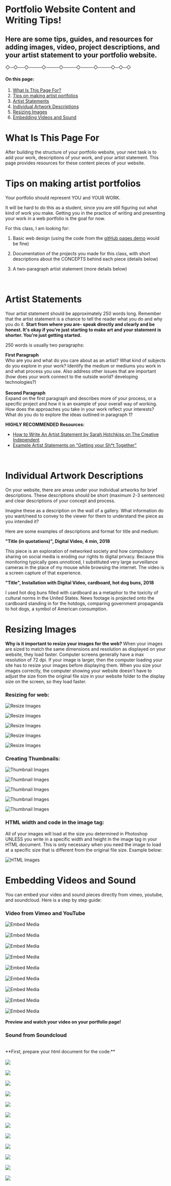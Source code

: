 # Portfolio Website Content and Writing Tips!
## Here are some tips, guides, and resources for adding images, video, project descriptions, and your artist statement to your portfolio website.

 ◇─◇──◇────◇────◇────◇────◇────◇─◇─◇
<br />


#### **On this page:**
1. [What Is This Page For? ](#what-is-this-page-for)
2. [Tips on making artist portfolios](#-tips-on-making-artist-portfolios)
3. [Artist Statements](#artist-statements)
4. [Individual Artwork Descriptions](#individual-artwork-descriptions)
5. [Resizing Images](#resizing-images)
6. [Embedding Videos and Sound](#embedding-videos-and-sound)




# What Is This Page For
After building the structure of your portfolio website, your next task is to add your work, descriptions of your work, and your artist statement. This page provides resources for these content pieces of your website.


# Tips on making artist portfolios


Your portfolio should represent YOU and YOUR WORK.

It will be hard to do this as a student, since you are still figuring out what kind of work you make. Getting you in the practice of writing and presenting your work in a web portfolio is the goal for now.

For this class, I am looking for:

1. Basic web design (using the code from the [gitHub pages demo](../03a_gitHubPageSetup/demos/gitHubPageTut) would be fine)

2. Documentation of the projects you made for this class, with short descriptions about the CONCEPTS behind each piece (details below)

3. A two-paragraph artist statement (more details below)

<br>

# Artist Statements

Your artist statement should be approximately 250 words long.  Remember that the artist statement is a chance to tell the reader what you do and why you do it. **Start from where you are- speak directly and clearly and be honest. It's okay if you're just starting to make art and your statement is shorter. You're just getting started.**

250 words is usually two paragraphs:

**First Paragraph**<br>
Who are you and what do you care about as an artist? What kind of subjects do you explore in your work? Identify the medium or mediums you work in and what process you use. Also address other issues that are important (how does your work connect to the outside world? developing technologies?)<br>
<br>
**Second Paragraph**<br>
Expand on the first paragraph and describes more of your process, or a specific project and how it is an example of your overall way of working. How does the approaches you take in your work reflect your interests? What do you do to explore the ideas outlined in paragraph 1?

**HIGHLY RECOMMENDED Resources:**
* [How to Write An Artist Statement by Sarah Hotchkiss on The Creative Independent](https://thecreativeindependent.com/guides/how-to-write-an-artist-statement/)
* [Example Artist Statements on "Getting your Sh*t Together"](https://www.gyst-ink.com/sample-artist-statements/)

<br>

# Individual Artwork Descriptions

On your website, there are areas under your individual artworks for brief descriptions. These descriptions should be short (maximum 2-3 sentences) and clear descriptions of your concept and process.

Imagine these as a description on the wall of a gallery. What information do you want/need to convey to the viewer for them to understand the piece as you intended it?

Here are some examples of descriptions and format for title and medium:

**"Title (in quotations)", Digital Video, 4 min, 2018**

This piece is an exploration of networked society and how compulsory sharing on social media is eroding our rights to digital privacy. Because this monitoring typically goes unnoticed, I substituted very large surveillance cameras in the place of my mouse while browsing the internet. The video is a screen capture of that experience.


**"Title", Installation with Digital Video, cardboard, hot dog buns, 2018**

I used hot dog buns filled with cardboard as a metaphor to the toxicity of cultural norms in the United States. News footage is projected onto the cardboard standing in for the hotdogs, comparing government propaganda to hot dogs, a symbol of American consumption.


# Resizing Images
**Why is it important to resize your images for the web?** When your images are sized to match the same dimensions and resolution as displayed on your website, they load faster. Computer screens generally have a max resolution of 72 dpi. If your image is larger, then the computer loading your site has to resize your images before displaying them. When you size your images correctly, the computer showing your website doesn't have to adjust the size from the original file size in your website folder to the display size on the screen, so they load faster.

### **Resizing for web:**

![Resize Images](images/Resize_1.png)

![Resize Images](images/Resize_2.png)

![Resize Images](images/Resize_3.png)

![Resize Images](images/Resize_4.png)

![Resize Images](images/Resize_5.png)

### **Creating Thumbnails:**

![Thumbnail Images](images/Thumbnail_1.png)

![Thumbnail Images](images/Thumbnail_2.png)

![Thumbnail Images](images/Thumbnail_3.png)

![Thumbnail Images](images/Thumbnail_4.png)

![Thumbnail Images](images/Thumbnail_5.png)

### **HTML width and code in the image tag:**

All of your images will load at the size you determined in Photoshop UNLESS you write in a specific width and height in the image tag in your HTML document. This is only necessary when you need the image to load at a specific size that is different from the original file size. Example below:

![HTML Images](images/HTML_images.png)

# Embedding Videos and Sound
You can embed your video and sound pieces directly from vimeo, youtube, and soundcloud. Here is a step by step guide:

### Video from Vimeo and YouTube
![Embed Media](images/Embed_1.png)
<br>
<br>
![Embed Media](images/Embed_2.png)
<br>
<br>
![Embed Media](images/Embed_3.png)
<br>
<br>
![Embed Media](images/Embed_4.png)
<br>
<br>
![Embed Media](images/Embed_19.png)
<br>
<br>
![Embed Media](images/Embed_20.png)
<br>
<br>
![Embed Media](images/Embed_21.png)
<br>
<br>
![Embed Media](images/Embed_5.png)
<br>
<br>
![Embed Media](images/Embed_6.png)
<br>
<br>
**Preview and watch your video on your portfolio page!**

### Sound from Soundcloud
<br>
**First, prepare your html document for the code:**
<br>
<br>
<img src="images/Embed_10.png">
<br>
<br>
<img src="images/Embed_11.png">
<br>
<br>
<img src="images/Embed_7.png">
<br>
<br>
<img src="images/Embed_8.png">
<br>
<br>
<img src="images/Embed_9.png">
<br>
<br>
<img src="images/Embed_12.png">
<br>
<br>
<img src="images/Embed_13.png">
<br>
<br>
<img src="images/Embed_14.png">
<br>
<br>
<img src="images/Embed_15.png">
<br>
<br>
<img src="images/Embed_16.png">
<br>
<br>
<img src="images/Embed_17.png">
<br>
<br>
<img src="images/Embed_18.png">
<br>
<br>

<br>
<br>
